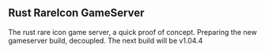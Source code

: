 ## Rust RareIcon GameServer

The rust rare icon game server, a quick proof of concept.
Preparing the new gameserver build, decoupled.
The next build will be v1.04.4